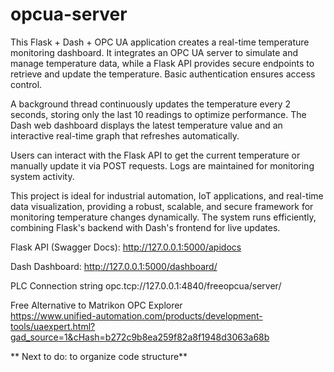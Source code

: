 # opcua-server
This Flask + Dash + OPC UA application creates a real-time temperature monitoring dashboard. It integrates an OPC UA server to simulate and manage temperature data, while a Flask API provides secure endpoints to retrieve and update the temperature. Basic authentication ensures access control.

A background thread continuously updates the temperature every 2 seconds, storing only the last 10 readings to optimize performance. The Dash web dashboard displays the latest temperature value and an interactive real-time graph that refreshes automatically.

Users can interact with the Flask API to get the current temperature or manually update it via POST requests. Logs are maintained for monitoring system activity.

This project is ideal for industrial automation, IoT applications, and real-time data visualization, providing a robust, scalable, and secure framework for monitoring temperature changes dynamically. The system runs efficiently, combining Flask's backend with Dash's frontend for live updates. 

Flask API (Swagger Docs): http://127.0.0.1:5000/apidocs

Dash Dashboard: http://127.0.0.1:5000/dashboard/

PLC Connection string opc.tcp://127.0.0.1:4840/freeopcua/server/

Free Alternative to Matrikon OPC Explorer  
https://www.unified-automation.com/products/development-tools/uaexpert.html?gad_source=1&cHash=b272c9b8ea259f82a8f1948d3063a68b

** Next to do: to organize code structure**
